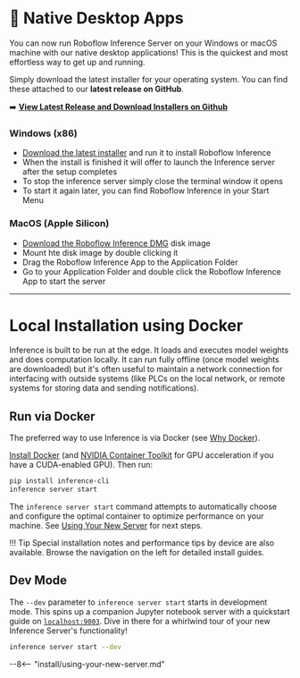 # 🚀 Native Desktop Apps

You can now run Roboflow Inference Server on your Windows or macOS machine with our native desktop applications! This is the quickest and most effortless way to get up and running.

Simply download the latest installer for your operating system.  You can find these attached to our **latest release on GitHub**.

➡️ **[View Latest Release and Download Installers on Github](https://github.com/roboflow/inference/releases)**

### Windows (x86)
 - [Download the latest installer](https://github.com/roboflow/inference/releases) and run it to install Roboflow Inference
 - When the install is finished it will offer to launch the Inference server after the setup completes
 - To stop the inference server simply close the terminal window it opens
 - To start it again later, you can find Roboflow Inference in your Start Menu

### MacOS (Apple Silicon)
 - [Download the Roboflow Inference DMG](https://github.com/roboflow/inference/releases) disk image
 - Mount hte disk image by double clicking it
 - Drag the Roboflow Inference App to the Application Folder
 - Go to your Application Folder and double click the Roboflow Inference App to start the server




---

# Local Installation using Docker

Inference is built to be run at the edge. It loads and executes model
weights and does computation locally. It can run fully offline (once
model weights are downloaded) but it's often useful to maintain a
network connection for interfacing with outside systems (like PLCs on
the local network, or remote systems for storing data and sending
notifications).

## Run via Docker

The preferred way to use Inference is via Docker
(see [Why Docker](/understand/architecture.md#why-docker)).

[Install Docker](https://docs.docker.com/engine/install/) (and
[NVIDIA Container Toolkit](https://docs.nvidia.com/datacenter/cloud-native/container-toolkit/latest/install-guide.html)
for GPU acceleration if you have a CUDA-enabled GPU). Then run:

```bash
pip install inference-cli
inference server start
```

The `inference server start` command attempts to automatically choose
and configure the optimal container to optimize performance on your machine.
See [Using Your New Server](#using-your-new-server) for next steps.

!!! Tip
    Special installation notes and performance tips by device are also available.
    Browse the navigation on the left for detailed install guides.

## Dev Mode

The `--dev` parameter to `inference server start` starts in development mode.
This spins up a companion Jupyter notebook server with a quickstart guide on
[`localhost:9003`](http://localhost:9003). Dive in there for a whirlwind tour
of your new Inference Server's functionality!

```bash
inference server start --dev
```

--8<-- "install/using-your-new-server.md"